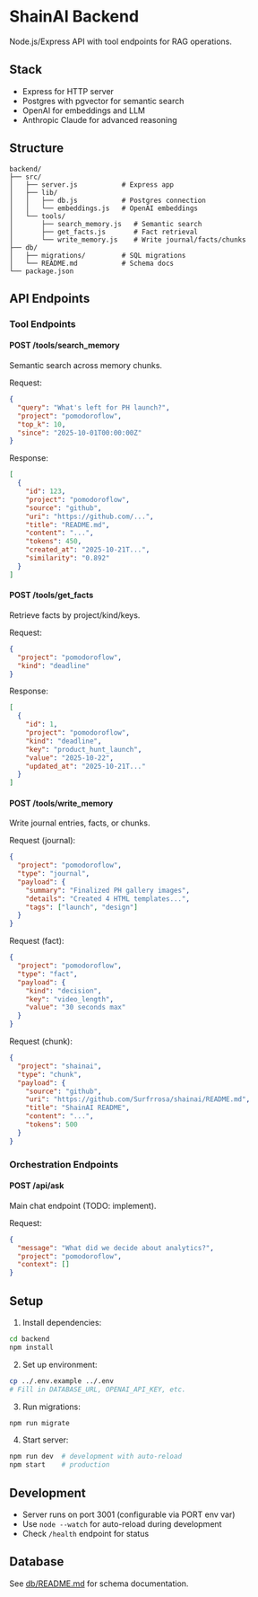 # ShainAI Backend

Node.js/Express API with tool endpoints for RAG operations.

## Stack

- Express for HTTP server
- Postgres with pgvector for semantic search
- OpenAI for embeddings and LLM
- Anthropic Claude for advanced reasoning

## Structure

```
backend/
├── src/
│   ├── server.js           # Express app
│   ├── lib/
│   │   ├── db.js           # Postgres connection
│   │   └── embeddings.js   # OpenAI embeddings
│   └── tools/
│       ├── search_memory.js   # Semantic search
│       ├── get_facts.js       # Fact retrieval
│       └── write_memory.js    # Write journal/facts/chunks
├── db/
│   ├── migrations/         # SQL migrations
│   └── README.md           # Schema docs
└── package.json
```

## API Endpoints

### Tool Endpoints

#### POST /tools/search_memory
Semantic search across memory chunks.

Request:
```json
{
  "query": "What's left for PH launch?",
  "project": "pomodoroflow",
  "top_k": 10,
  "since": "2025-10-01T00:00:00Z"
}
```

Response:
```json
[
  {
    "id": 123,
    "project": "pomodoroflow",
    "source": "github",
    "uri": "https://github.com/...",
    "title": "README.md",
    "content": "...",
    "tokens": 450,
    "created_at": "2025-10-21T...",
    "similarity": "0.892"
  }
]
```

#### POST /tools/get_facts
Retrieve facts by project/kind/keys.

Request:
```json
{
  "project": "pomodoroflow",
  "kind": "deadline"
}
```

Response:
```json
[
  {
    "id": 1,
    "project": "pomodoroflow",
    "kind": "deadline",
    "key": "product_hunt_launch",
    "value": "2025-10-22",
    "updated_at": "2025-10-21T..."
  }
]
```

#### POST /tools/write_memory
Write journal entries, facts, or chunks.

Request (journal):
```json
{
  "project": "pomodoroflow",
  "type": "journal",
  "payload": {
    "summary": "Finalized PH gallery images",
    "details": "Created 4 HTML templates...",
    "tags": ["launch", "design"]
  }
}
```

Request (fact):
```json
{
  "project": "pomodoroflow",
  "type": "fact",
  "payload": {
    "kind": "decision",
    "key": "video_length",
    "value": "30 seconds max"
  }
}
```

Request (chunk):
```json
{
  "project": "shainai",
  "type": "chunk",
  "payload": {
    "source": "github",
    "uri": "https://github.com/Surfrrosa/shainai/README.md",
    "title": "ShainAI README",
    "content": "...",
    "tokens": 500
  }
}
```

### Orchestration Endpoints

#### POST /api/ask
Main chat endpoint (TODO: implement).

Request:
```json
{
  "message": "What did we decide about analytics?",
  "project": "pomodoroflow",
  "context": []
}
```

## Setup

1. Install dependencies:
```bash
cd backend
npm install
```

2. Set up environment:
```bash
cp ../.env.example ../.env
# Fill in DATABASE_URL, OPENAI_API_KEY, etc.
```

3. Run migrations:
```bash
npm run migrate
```

4. Start server:
```bash
npm run dev  # development with auto-reload
npm start    # production
```

## Development

- Server runs on port 3001 (configurable via PORT env var)
- Use `node --watch` for auto-reload during development
- Check `/health` endpoint for status

## Database

See [db/README.md](db/README.md) for schema documentation.
